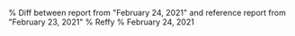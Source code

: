 % Diff between report from "February 24, 2021" and reference report from "February 23, 2021"
% Reffy
% February 24, 2021

